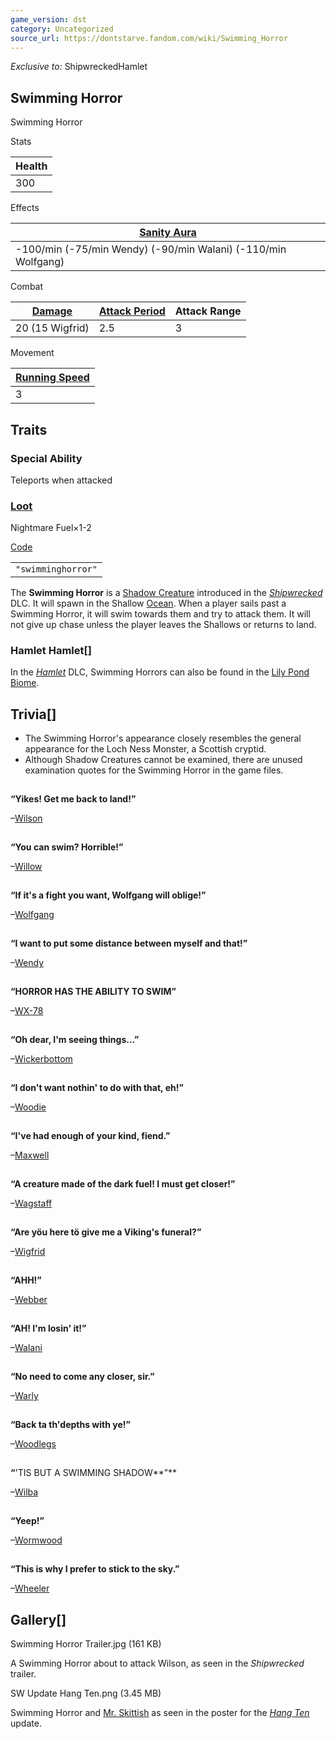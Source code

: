 ```yaml
---
game_version: dst
category: Uncategorized
source_url: https://dontstarve.fandom.com/wiki/Swimming_Horror
---
```


*Exclusive to:* ShipwreckedHamlet

## Swimming Horror

Swimming Horror

Stats

| Health |
| --- |
| 300 |

Effects

| [Sanity Aura](/wiki/Mobs#Mob_Characteristics "Mobs") |
| --- |
| -100/min  (-75/min Wendy) (-90/min Walani) (-110/min Wolfgang) |

Combat

| [Damage](/wiki/Mobs#Mob_Characteristics "Mobs") | [Attack Period](/wiki/Mobs#Mob_Characteristics "Mobs") | Attack Range |
| --- | --- | --- |
| 20  (15 Wigfrid) | 2.5 | 3 |

Movement

| [Running Speed](/wiki/Mobs#Mob_Characteristics "Mobs") |
| --- |
| 3 |

## Traits

### Special Ability

Teleports when attacked

### [Loot](/wiki/Mobs#Mob_Characteristics "Mobs")

Nightmare Fuel×1-2

[Code](/wiki/Console "Console")

|  |
| --- |
| `"swimminghorror"` |

The **Swimming Horror** is a [Shadow Creature](/wiki/Shadow_Creature "Shadow Creature") introduced in the *[Shipwrecked](/wiki/Shipwrecked "Shipwrecked")* DLC. It will spawn in the Shallow [Ocean](/wiki/Ocean "Ocean"). When a player sails past a Swimming Horror, it will swim towards them and try to attack them. It will not give up chase unless the player leaves the Shallows or returns to land.

### Hamlet Hamlet[]

In the *[Hamlet](/wiki/Hamlet "Hamlet")* DLC, Swimming Horrors can also be found in the [Lily Pond](/wiki/Lily_Pond "Lily Pond") [Biome](/wiki/Biomes "Biomes").

## Trivia[]

* The Swimming Horror's appearance closely resembles the general appearance for the Loch Ness Monster, a Scottish cryptid.
* Although Shadow Creatures cannot be examined, there are unused examination quotes for the Swimming Horror in the game files.

![](data:image/gif;base64,R0lGODlhAQABAIABAAAAAP///yH5BAEAAAEALAAAAAABAAEAQAICTAEAOw%3D%3D)

**“**Yikes! Get me back to land!**”**

–[Wilson](/wiki/Wilson "Wilson")

![](data:image/gif;base64,R0lGODlhAQABAIABAAAAAP///yH5BAEAAAEALAAAAAABAAEAQAICTAEAOw%3D%3D)

**“**You can swim? Horrible!**”**

–[Willow](/wiki/Willow "Willow")

![](data:image/gif;base64,R0lGODlhAQABAIABAAAAAP///yH5BAEAAAEALAAAAAABAAEAQAICTAEAOw%3D%3D)

**“**If it's a fight you want, Wolfgang will oblige!**”**

–[Wolfgang](/wiki/Wolfgang "Wolfgang")

![](data:image/gif;base64,R0lGODlhAQABAIABAAAAAP///yH5BAEAAAEALAAAAAABAAEAQAICTAEAOw%3D%3D)

**“**I want to put some distance between myself and that!**”**

–[Wendy](/wiki/Wendy "Wendy")

![](data:image/gif;base64,R0lGODlhAQABAIABAAAAAP///yH5BAEAAAEALAAAAAABAAEAQAICTAEAOw%3D%3D)

**“**HORROR HAS THE ABILITY TO SWIM**”**

–[WX-78](/wiki/WX-78 "WX-78")

![](data:image/gif;base64,R0lGODlhAQABAIABAAAAAP///yH5BAEAAAEALAAAAAABAAEAQAICTAEAOw%3D%3D)

**“**Oh dear, I'm seeing things...**”**

–[Wickerbottom](/wiki/Wickerbottom "Wickerbottom")

![](data:image/gif;base64,R0lGODlhAQABAIABAAAAAP///yH5BAEAAAEALAAAAAABAAEAQAICTAEAOw%3D%3D)

**“**I don't want nothin' to do with that, eh!**”**

–[Woodie](/wiki/Woodie "Woodie")

![](data:image/gif;base64,R0lGODlhAQABAIABAAAAAP///yH5BAEAAAEALAAAAAABAAEAQAICTAEAOw%3D%3D)

**“**I've had enough of your kind, fiend.**”**

–[Maxwell](/wiki/Maxwell "Maxwell")

![](data:image/gif;base64,R0lGODlhAQABAIABAAAAAP///yH5BAEAAAEALAAAAAABAAEAQAICTAEAOw%3D%3D)

**“**A creature made of the dark fuel! I must get closer!**”**

–[Wagstaff](/wiki/Wagstaff "Wagstaff")

![](data:image/gif;base64,R0lGODlhAQABAIABAAAAAP///yH5BAEAAAEALAAAAAABAAEAQAICTAEAOw%3D%3D)

**“**Are yöu here tö give me a Viking's funeral?**”**

–[Wigfrid](/wiki/Wigfrid "Wigfrid")

![](data:image/gif;base64,R0lGODlhAQABAIABAAAAAP///yH5BAEAAAEALAAAAAABAAEAQAICTAEAOw%3D%3D)

**“**AHH!**”**

–[Webber](/wiki/Webber "Webber")

![](data:image/gif;base64,R0lGODlhAQABAIABAAAAAP///yH5BAEAAAEALAAAAAABAAEAQAICTAEAOw%3D%3D)

**“**AH! I'm losin' it!**”**

–[Walani](/wiki/Walani "Walani")

![](data:image/gif;base64,R0lGODlhAQABAIABAAAAAP///yH5BAEAAAEALAAAAAABAAEAQAICTAEAOw%3D%3D)

**“**No need to come any closer, sir.**”**

–[Warly](/wiki/Warly "Warly")

![](data:image/gif;base64,R0lGODlhAQABAIABAAAAAP///yH5BAEAAAEALAAAAAABAAEAQAICTAEAOw%3D%3D)

**“**Back ta th'depths with ye!**”**

–[Woodlegs](/wiki/Woodlegs "Woodlegs")

![](data:image/gif;base64,R0lGODlhAQABAIABAAAAAP///yH5BAEAAAEALAAAAAABAAEAQAICTAEAOw%3D%3D)

**“**'TIS BUT A SWIMMING SHADOW**”**

–[Wilba](/wiki/Wilba "Wilba")

![](data:image/gif;base64,R0lGODlhAQABAIABAAAAAP///yH5BAEAAAEALAAAAAABAAEAQAICTAEAOw%3D%3D)

**“**Yeep!**”**

–[Wormwood](/wiki/Wormwood "Wormwood")

![](data:image/gif;base64,R0lGODlhAQABAIABAAAAAP///yH5BAEAAAEALAAAAAABAAEAQAICTAEAOw%3D%3D)

**“**This is why I prefer to stick to the sky.**”**

–[Wheeler](/wiki/Wheeler "Wheeler")

## Gallery[]

Swimming Horror Trailer.jpg (161 KB)

A Swimming Horror about to attack Wilson, as seen in the *Shipwrecked* trailer.

SW Update Hang Ten.png (3.45 MB)

Swimming Horror and [Mr. Skittish](/wiki/Mr._Skittish "Mr. Skittish") as seen in the poster for the *[Hang Ten](/wiki/Don%27t_Starve:_Shipwrecked#December_17,_2015_-_Hang_Ten_Update "Don't Starve: Shipwrecked")* update.